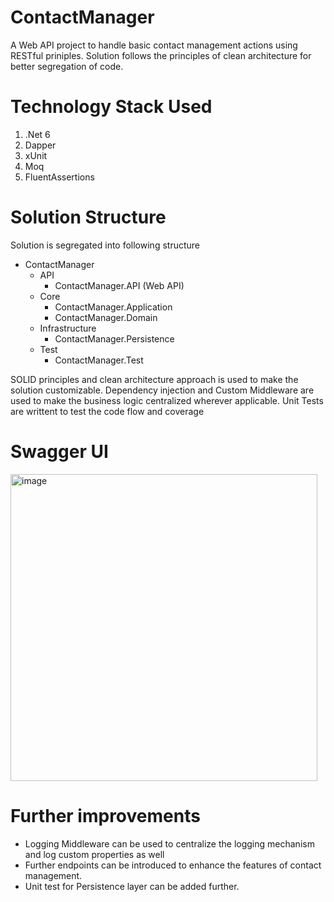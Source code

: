 # ContactManager
A Web API project to handle basic contact management actions using RESTful priniples. Solution follows the principles of clean architecture for better segregation of code.

# Technology Stack Used
1. .Net 6
2. Dapper
3. xUnit
4. Moq
5. FluentAssertions

# Solution Structure
Solution is segregated into following structure
- ContactManager
  - API
    - ContactManager.API (Web API)
  - Core
    - ContactManager.Application
    - ContactManager.Domain
  - Infrastructure
    - ContactManager.Persistence
  - Test
    - ContactManager.Test 

SOLID principles and clean architecture approach is used to make the solution customizable. 
Dependency injection and Custom Middleware are used to make the business logic centralized wherever applicable.
Unit Tests are writtent to test the code flow and coverage

 # Swagger UI
<img width="491" alt="image" src="https://github.com/yashgoswami/ContactManager/assets/11179792/8c5ca1a0-efbd-4cd2-9aa3-dc135e01c74f">
 
 # Further improvements
 - Logging Middleware can be used to centralize the logging mechanism and log custom properties as well
 - Further endpoints can be introduced to enhance the features of contact management.
 - Unit test for Persistence layer can be added further.
